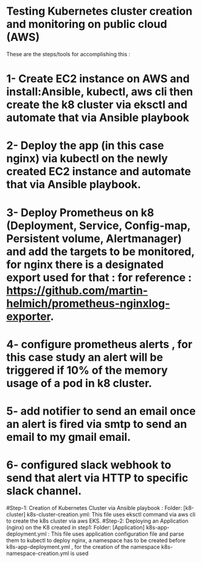 # Testing Kubernetes cluster creation and monitoring on public cloud (AWS)
These are the steps/tools for accomplishing this :
 # 1- Create EC2 instance on AWS and install:Ansible, kubectl, aws cli then create the k8 cluster via eksctl and automate that via Ansible playbook
 # 2- Deploy the app (in this case nginx) via kubectl on the newly created EC2 instance and automate that via Ansible playbook.
 # 3- Deploy Prometheus on k8 (Deployment, Service, Config-map, Persistent volume, Alertmanager) and add the targets to be monitored, for nginx there is a designated export used for that : for reference : https://github.com/martin-helmich/prometheus-nginxlog-exporter.
 # 4- configure prometheus alerts , for this case study an alert will be triggered if 10% of the memory usage of a pod in k8 cluster.
 # 5- add notifier to send an email once an alert is fired via smtp to send an email to my gmail email.
 # 6- configured slack webhook to send that alert via HTTP to specific slack channel.
  


#Step-1: Creation of Kubernetes Cluster via Ansible playbook :
 Folder: [k8-cluster]  k8s-cluster-creation.yml: This file uses eksctl command via aws cli to create the k8s cluster via aws EKS.
#Step-2: Deploying an Application (nginx) on the K8 created in step1:
 Folder: [Application] k8s-app-deployment.yml : This file uses application configuration file and parse them to kubectl to deploy nginx, a namespace has to be created before k8s-app-deployment.yml , for the creation of the namespace k8s-namespace-creation.yml is used


